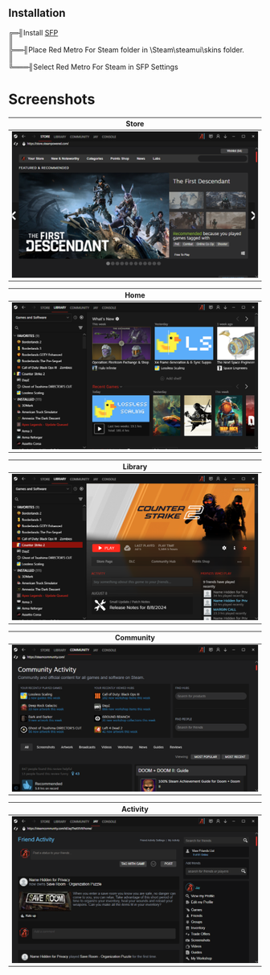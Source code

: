 ## Installation
╔═╢Install [SFP](https://github.com/PhantomGamers/SFP)  
║   
╠══╢Place Red Metro For Steam folder in \Steam\steamui\skins folder.   
║  
╚═══╢Select Red Metro For Steam in SFP Settings
# Screenshots
|Store|
|---|
|![Screenshot of Store](https://raw.githubusercontent.com/JayTheXXVII/jaythexxvii.github.io/main/Assets/Red%20Metro%20Asset%20Store.png)|

|Home|
|---|
|![Screenshot of Home](https://raw.githubusercontent.com/JayTheXXVII/jaythexxvii.github.io/main/Assets/Red%20Metro%20Asset%20Library%20Home.png)|

|Library|
|---|
|![Screenshot of Library](https://raw.githubusercontent.com/JayTheXXVII/jaythexxvii.github.io/main/Assets/Red%20Metro%20Asset%20Library.png)|

|Community|
|---|
|![Screenshot of Community](https://raw.githubusercontent.com/JayTheXXVII/jaythexxvii.github.io/main/Assets/Red%20Metro%20Asset%20Community.png)|

|Activity|
|---|
|![Screenshot of Activity](https://raw.githubusercontent.com/JayTheXXVII/jaythexxvii.github.io/main/Assets/Red%20Metro%20Asset%20Activity.png)|
